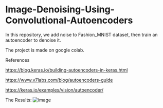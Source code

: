 # Image-Denoising-Using-Convolutional-Autoencoders
In this repository, we add noise to Fashion_MNIST dataset, then train an autoencoder to denoise it.


The project is made on google colab.



References 

https://blog.keras.io/building-autoencoders-in-keras.html

https://www.v7labs.com/blog/autoencoders-guide

https://keras.io/examples/vision/autoencoder/




The Results:
![image](https://github.com/YahyaHattem/Image-Denoising-Using-Convolutional-Autoencoders/assets/58354052/fe244c6f-93a4-4382-85b2-1a84965911f9)

